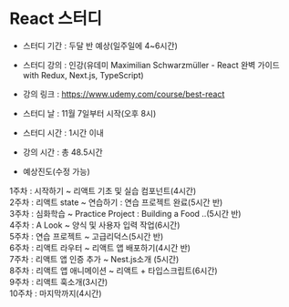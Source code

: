 # React 스터디


* 스터디 기간 : 두달 반 예상(일주일에 4~6시간)

* 스터디 강의 : 인강(유데미 Maximilian Schwarzmüller - React 완벽 가이드 with Redux, Next.js, TypeScript)

* 강의 링크 : https://www.udemy.com/course/best-react

* 스터디 날 : 11월 7일부터 시작(오후 8시)

* 스터디 시간 : 1시간 이내

* 강의 시간 : 총 48.5시간

* 예상진도(수정 가능) 

1주차 : 시작하기 ~ 리액트 기초 및 실습 컴포넌트(4시간) <br>
2주차 : 리액트 state ~ 연습하기 : 연습 프로젝트 완료(5시간 반)<br>
3주차 : 심화학습 ~ Practice Project : Building a Food ..(5시간 반)<br>
4주차 : A Look ~ 양식 및 사용자 입력 작업(6시간)<br>
5주차 : 연습 프로젝트 ~ 고급리덕스(5시간 반)<br>
6주차 : 리액트 라우터 ~ 리액트 앱 배포하기(4시간 반)<br>
7주차 : 리액트 앱 인증 추가 ~ Nest.js소개 (5시간)<br>
8주차 : 리액트 앱 애니메이션 ~ 리액트 + 타입스크립트(6시간)<br>
9주차 : 리액트 훅소개(3시간)<br>
10주차 : 마지막까지(4시간)<br>
